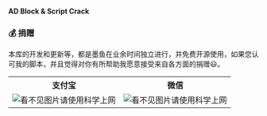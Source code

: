 #### AD Block & Script Crack

### 💰 捐赠
本库的开发和更新等，都是墨鱼在业余时间独立进行，并免费开源使用，如果您认可我的脚本，并且觉得对你有所帮助我愿意接受来自各方面的捐赠😃。
<table width="100%">
    <tr>
        <th>支付宝</th>
        <th>微信</th>
    </tr>
    <tr>
        <td><img alt="看不见图片请使用科学上网" src="https://raw.githubusercontent.com/ddgksf2013/Cuttlefish/master/Icon/alipay.jpg"></td>
        <td><img alt="看不见图片请使用科学上网" src="https://raw.githubusercontent.com/ddgksf2013/Cuttlefish/master/Icon/wechat.jpeg"></td>
    </tr>
</table>
